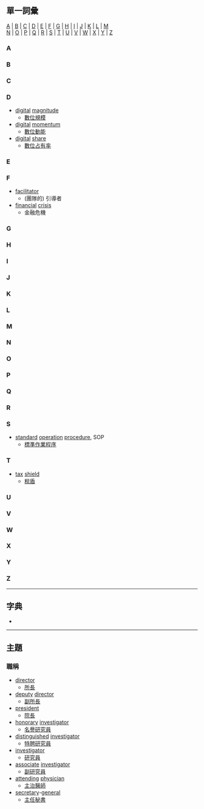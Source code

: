 ## 單一詞彙
[A](#A) | [B](#B) | [C](#C) | [D](#D) | [E](#E) | [F](#F) | [G](#G) | [H](#H) | [I](#I) | [J](#J) | [K](#K) | [L](#L) | [M](#M)<br>
 [N](#N) | [O](#O) | [P](#P) | [Q](#Q) | [R](#R) | [S](#S) | [T](#T) | [U](#U) | [V](#V) | [W](#W) | [X](#X) | [Y](#Y) | [Z](#Z)

### A


### B


### C


### D
- [digital](https://tw.dictionary.search.yahoo.com/search?p=digital)  [magnitude](https://tw.dictionary.search.yahoo.com/search?p=magnitude) 
  - [數位規模](https://aiacademy.tw/how-companies-use-data/?utm_source=Email&utm_medium=epaper_text&utm_campaign=20200512)
- [digital](https://tw.dictionary.search.yahoo.com/search?p=digital)  [momentum](https://tw.dictionary.search.yahoo.com/search?p=momentum) 
  - [數位動能](https://aiacademy.tw/how-companies-use-data/?utm_source=Email&utm_medium=epaper_text&utm_campaign=20200512)
- [digital](https://tw.dictionary.search.yahoo.com/search?p=digital)  [share](https://tw.dictionary.search.yahoo.com/search?p=share) 
  - [數位占有率](https://aiacademy.tw/how-companies-use-data/?utm_source=Email&utm_medium=epaper_text&utm_campaign=20200512)

### E


### F
- [facilitator](https://tw.dictionary.search.yahoo.com/search?p=facilitator)
  - (團隊的) 引導者 
- [financial](https://tw.dictionary.search.yahoo.com/search?p=financial) [crisis](https://tw.dictionary.search.yahoo.com/search?p=crisis)
  - 金融危機

### G


### H


### I


### J


### K


### L


### M


### N


### O


### P


### Q


### R


### S
- [standard](https://tw.dictionary.search.yahoo.com/search?p=standard) [operation](https://tw.dictionary.search.yahoo.com/search?p=operation) [procedure](https://tw.dictionary.search.yahoo.com/search?p=procedure), SOP
  - [標準作業程序](https://zh.wikipedia.org/wiki/%E6%A8%99%E6%BA%96%E4%BD%9C%E6%A5%AD%E7%A8%8B%E5%BA%8F)

### T
- [tax](https://tw.dictionary.search.yahoo.com/search?p=tax) [shield](https://tw.dictionary.search.yahoo.com/search?p=shield) 
  - [稅盾](https://ec.ltn.com.tw/article/breakingnews/3588194)

### U


### V


### W


### X


### Y


### Z



---

## 字典
- 

---

## 主題
### 職稱
- [director](https://tw.dictionary.search.yahoo.com/search?p=director)
  - [所長](https://ph.nhri.org.tw/zhtw/研究成員/)
- [deputy](https://tw.dictionary.search.yahoo.com/search?p=deputy) [director](https://tw.dictionary.search.yahoo.com/search?p=director)
  - [副所長](https://ph.nhri.org.tw/zhtw/研究成員/)
- [president](https://tw.dictionary.search.yahoo.com/search?p=president)
  - [院長](https://ph.nhri.org.tw/zhtw/研究成員/)
- [honorary](https://tw.dictionary.search.yahoo.com/search?p=honorary) [investigator](https://tw.dictionary.search.yahoo.com/search?p=investigator)
  - [名譽研究員](https://ph.nhri.org.tw/zhtw/研究成員/)
- [distinguished](https://tw.dictionary.search.yahoo.com/search?p=distinguished) [investigator](https://tw.dictionary.search.yahoo.com/search?p=investigator)
  - [特聘研究員](https://ph.nhri.org.tw/zhtw/研究成員/)
- [investigator](https://tw.dictionary.search.yahoo.com/search?p=investigator)
  - [研究員](https://ph.nhri.org.tw/zhtw/研究成員/)
- [associate](https://tw.dictionary.search.yahoo.com/search?p=associate) [investigator](https://tw.dictionary.search.yahoo.com/search?p=investigator)
  - [副研究員](https://ph.nhri.org.tw/zhtw/研究成員/)
- [attending](https://tw.dictionary.search.yahoo.com/search?p=attending) [physician](https://tw.dictionary.search.yahoo.com/search?p=physician)
  - [主治醫師](https://ph.nhri.org.tw/zhtw/研究成員/)
- [secretary](https://tw.dictionary.search.yahoo.com/search?p=secretary)-[general](https://tw.dictionary.search.yahoo.com/search?p=general)
  - [主任秘書](https://ph.nhri.org.tw/zhtw/研究成員/)
